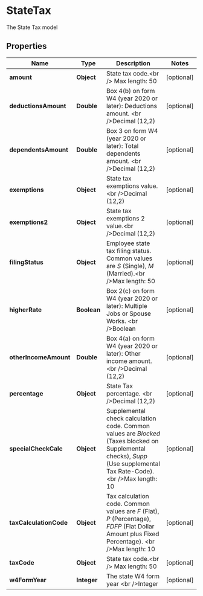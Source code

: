 

# StateTax

The State Tax model

## Properties

| Name | Type | Description | Notes |
|------------ | ------------- | ------------- | -------------|
|**amount** | **Object** | State tax code.&lt;br  /&gt; Max length: 50 |  [optional] |
|**deductionsAmount** | **Double** | Box 4(b) on form W4 (year 2020 or later): Deductions amount. &lt;br  /&gt;Decimal (12,2) |  [optional] |
|**dependentsAmount** | **Double** | Box 3 on form W4 (year 2020 or later): Total dependents amount. &lt;br  /&gt;Decimal (12,2) |  [optional] |
|**exemptions** | **Object** | State tax exemptions value.&lt;br  /&gt;Decimal (12,2) |  [optional] |
|**exemptions2** | **Object** | State tax exemptions 2 value.&lt;br  /&gt;Decimal (12,2) |  [optional] |
|**filingStatus** | **Object** | Employee state tax filing status. Common values are *S* (Single), *M* (Married).&lt;br  /&gt;Max length: 50 |  [optional] |
|**higherRate** | **Boolean** | Box 2(c) on form W4 (year 2020 or later): Multiple Jobs or Spouse Works. &lt;br  /&gt;Boolean |  [optional] |
|**otherIncomeAmount** | **Double** | Box 4(a) on form W4 (year 2020 or later): Other income amount. &lt;br  /&gt;Decimal (12,2) |  [optional] |
|**percentage** | **Object** | State Tax percentage. &lt;br  /&gt;Decimal (12,2) |  [optional] |
|**specialCheckCalc** | **Object** | Supplemental check calculation code. Common values are *Blocked* (Taxes blocked on Supplemental checks), *Supp* (Use supplemental Tax Rate-Code). &lt;br  /&gt;Max length: 10 |  [optional] |
|**taxCalculationCode** | **Object** | Tax calculation code. Common values are *F* (Flat), *P* (Percentage), *FDFP* (Flat Dollar Amount plus Fixed Percentage). &lt;br  /&gt;Max length: 10 |  [optional] |
|**taxCode** | **Object** | State tax code.&lt;br  /&gt; Max length: 50 |  [optional] |
|**w4FormYear** | **Integer** | The state W4 form year &lt;br  /&gt;Integer |  [optional] |



